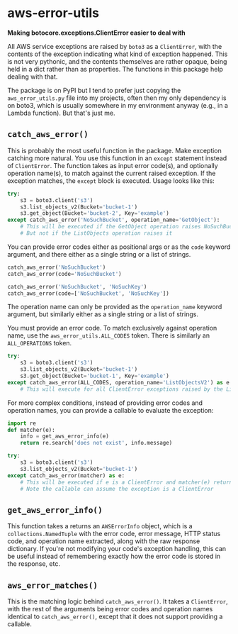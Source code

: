 # aws-error-utils
**Making botocore.exceptions.ClientError easier to deal with**

All AWS service exceptions are raised by `boto3` as a `ClientError`, with the contents of the exception indicating what kind of exception happened.
This is not very pythonic, and the contents themselves are rather opaque, being held in a dict rather than as properties.
The functions in this package help dealing with that.

The package is on PyPI but I tend to prefer just copying the `aws_error_utils.py` file into my projects, often then my only dependency is on boto3, which is usually somewhere in my environment anyway (e.g., in a Lambda function). But that's just me.

## `catch_aws_error()`
This is probably the most useful function in the package. Make exception catching more natural. You use this function in an `except` statement instead of `ClientError`. The function takes as input error code(s), and optionally operation name(s), to match against the current raised exception. If the exception matches, the `except` block is executed. Usage looks like this:

```python
try:
    s3 = boto3.client('s3')
    s3.list_objects_v2(Bucket='bucket-1')
    s3.get_object(Bucket='bucket-2', Key='example')
except catch_aws_error('NoSuchBucket', operation_name='GetObject'):
    # This will be executed if the GetObject operation raises NoSuchBucket
    # But not if the ListObjects operation raises it
```

You can provide error codes either as positional args or as the `code` keyword argument, and there either as a single string or a list of strings.

```python
catch_aws_error('NoSuchBucket')
catch_aws_error(code='NoSuchBucket')

catch_aws_error('NoSuchBucket', 'NoSuchKey')
catch_aws_error(code=['NoSuchBucket', 'NoSuchKey'])
```

The operation name can only be provided as the `operation_name` keyword argument, but similarly either as a single string or a list of strings.

You must provide an error code. To match exclusively against operation name, use the `aws_error_utils.ALL_CODES` token. There is similarly an `ALL_OPERATIONS` token.

```python
try:
    s3 = boto3.client('s3')
    s3.list_objects_v2(Bucket='bucket-1')
    s3.get_object(Bucket='bucket-1', Key='example')
except catch_aws_error(ALL_CODES, operation_name='ListObjectsV2') as e:
    # This will execute for all ClientError exceptions raised by the ListObjectsV2 call
```

For more complex conditions, instead of providing error codes and operation names, you can provide a callable to evaluate the exception:

```python
import re
def matcher(e):
    info = get_aws_error_info(e)
    return re.search('does not exist', info.message)

try:
    s3 = boto3.client('s3')
    s3.list_objects_v2(Bucket='bucket-1')
except catch_aws_error(matcher) as e:
    # This will be executed if e is a ClientError and matcher(e) returns True
    # Note the callable can assume the exception is a ClientError
```

## `get_aws_error_info()`
This function takes a returns an `AWSErrorInfo` object, which is a `collections.NamedTuple` with the error code, error message, HTTP status code, and operation name extracted, along with the raw response dictionary. If you're not modifying your code's exception handling, this can be useful instead of remembering exactly how the error code is stored in the response, etc.

## `aws_error_matches()`
This is the matching logic behind `catch_aws_error()`. It takes a `ClientError`, with the rest of the arguments being error codes and operation names identical to `catch_aws_error()`, except that it does not support providing a callable.
